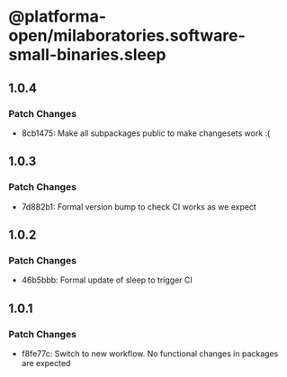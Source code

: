 # @platforma-open/milaboratories.software-small-binaries.sleep

## 1.0.4

### Patch Changes

- 8cb1475: Make all subpackages public to make changesets work :(

## 1.0.3

### Patch Changes

- 7d882b1: Formal version bump to check CI works as we expect

## 1.0.2

### Patch Changes

- 46b5bbb: Formal update of sleep to trigger CI

## 1.0.1

### Patch Changes

- f8fe77c: Switch to new workflow. No functional changes in packages are expected
